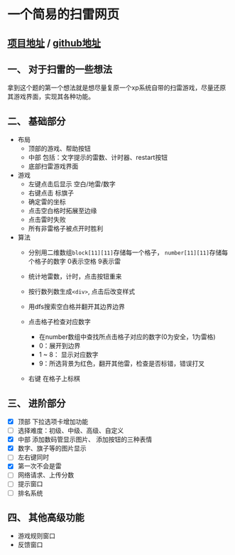 # 一个简易的扫雷网页 

## [项目地址](http://minesweeper.thungghuan.xyz) / [github地址](https://github.com/Thungghuan/MineSweeper)

## 一、 对于扫雷的一些想法
拿到这个题的第一个想法就是想尽量复原一个xp系统自带的扫雷游戏，尽量还原其游戏界面，实现其各种功能。

## 二、 基础部分
- 布局
    - 顶部的游戏、帮助按钮
    - 中部 包括：文字提示的雷数、计时器、restart按钮
    - 底部扫雷游戏界面
- 游戏
    - 左键点击后显示 空白/地雷/数字
    - 右键点击 标旗子
    - 确定雷的坐标
    - 点击空白格时拓展至边缘
    - 点击雷时失败
    - 所有非雷格子被点开时胜利
- 算法
    - 分别用二维数组`block[11][11]`存储每一个格子， `number[11][11]`存储每个格子的数字 0表示空格 9表示雷

    - 统计地雷数，计时，点击按钮重来

    - 按行数列数生成`<div>`, 点击后改变样式

    - 用dfs搜索空白格并翻开其边界边界

    - 点击格子检查对应数字
        - 在number数组中查找所点击格子对应的数字(0为安全，1为雷格)
        - 0：展开到边界
        - 1 ~ 8： 显示对应数字
        - 9：所选背景为红色，翻开其他雷，检查是否标错，错误打叉

    - 右键 在格子上标棋

## 三、 进阶部分
- [x] 顶部 下拉选项卡增加功能
- [ ] 选择难度：初级、中级、高级、自定义
- [x] 中部 添加数码管显示图片、 添加按钮的三种表情
- [x] 数字、旗子等的图片显示
- [ ] 左右键同时
- [x] 第一次不会是雷
- [ ] 网络请求、上传分数
- [ ] 提示窗口
- [ ] 排名系统

## 四、 其他高级功能
- 游戏规则窗口
- 反馈窗口